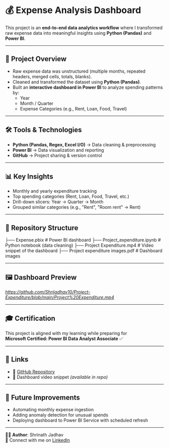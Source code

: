 # 💰 Expense Analysis Dashboard

This project is an **end-to-end data analytics workflow** where I transformed raw expense data into meaningful insights using **Python (Pandas)** and **Power BI**.

---

## 🚀 Project Overview
- Raw expense data was unstructured (multiple months, repeated headers, merged cells, totals, blanks).
- Cleaned and transformed the dataset using **Python (Pandas)**.
- Built an **interactive dashboard in Power BI** to analyze spending patterns by:
  - Year
  - Month / Quarter
  - Expense Categories (e.g., Rent, Loan, Food, Travel)

---

## 🛠️ Tools & Technologies
- **Python (Pandas, Regex, Excel I/O)** → Data cleaning & preprocessing
- **Power BI** → Data visualization and reporting
- **GitHub** → Project sharing & version control

---

## 📊 Key Insights
- Monthly and yearly expenditure tracking
- Top spending categories (Rent, Loan, Food, Travel, etc.)
- Drill-down slicers: Year → Quarter → Month
- Grouped similar categories (e.g., "Rent", "Room rent" → Rent)

---

## 📂 Repository Structure
├── Expense.pbix # Power BI dashboard
├── Project_expenditure.ipynb # Python notebook (data cleaning)
├── Project Expenditure.mp4 # Video snippet of the dashboard
├── Project expenditure images.pdf # Dashboard images



---

## 🖼️ Dashboard Preview
*https://github.com/Shrijadhav10/Project-Expenditure/blob/main/Project%20Expenditure.mp4*

---

## 🎓 Certification
This project is aligned with my learning while preparing for  
**Microsoft Certified: Power BI Data Analyst Associate** ✅

---

## 🔗 Links
- 📂 [GitHub Repository](https://github.com/Shrijadhav10/Project-Expenditure)
- 🎥 Dashboard video snippet *(available in repo)*

---

## 📌 Future Improvements
- Automating monthly expense ingestion
- Adding anomaly detection for unusual spends
- Deploying dashboard to Power BI Service with scheduled refresh

---

👨‍💻 **Author**: Shrinath Jadhav  
📧 Connect with me on [LinkedIn](https://www.linkedin.com/in/shrinath-jadhav-b5178915b/)



